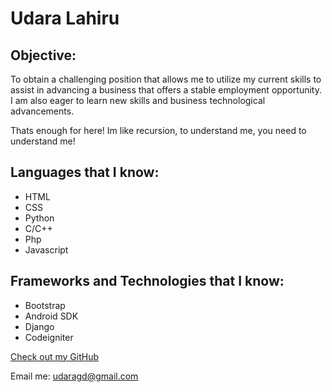 # Udara Lahiru

## Objective:
To obtain a challenging position that allows me to utilize my current skills to assist in advancing a business that offers a stable employment opportunity. I am also eager to learn new skills and business technological advancements.

Thats enough for here! Im like recursion, to understand me, you need to understand me! 


## Languages that I know:

- HTML
- CSS
- Python
- C/C++
- Php
- Javascript


## Frameworks and Technologies that I know:

- Bootstrap
- Android SDK
- Django
- Codeigniter


[Check out my GitHub](https://github.com/udaragd)

Email me: udaragd@gmail.com

